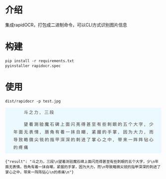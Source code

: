 # 介绍
集成rapidOCR，打包成二进制命令，可以CLI方式识别图片信息

# 构建

```shell
pip install -r requirements.txt
pyinstaller rapidocr.spec
```

# 使用
```shell
dist/rapidocr -p test.jpg
```
![img.png](test.png)

```text
{"result": "斗之力，三段\n望着测验魔石碑上面闪亮得甚至有些刺眼的五个大字，少\n年面无表情，唇角有着一抹自嘲，紧握的手掌，因为大力，而\n导致略微尖锐的指甲深深的刺进了掌心之中，带来一阵阵钻心\n的疼痛\n"}
```
